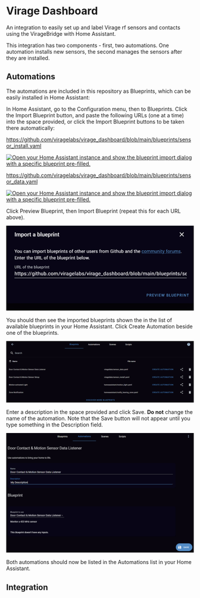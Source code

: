 # Virage Dashboard

An integration to easily set up and label Virage rf sensors and contacts using the VirageBridge with Home Assistant.

This integration has two components - first, two automations.  One automation installs new sensors, the second manages the sensors after they are installed.

## Automations

The automations are included in this repository as Blueprints, which can be easily installed in Home Assistant:

In Home Assistant, go to the Configuration menu, then to Blueprints.  Click the Import Blueprint button, and paste the following URLs (one at a time) into the space provided, or click the Import Blueprint buttons to be taken there automatically:

https://github.com/viragelabs/virage_dashboard/blob/main/blueprints/sensor_install.yaml<p>
[![Open your Home Assistant instance and show the blueprint import dialog with a specific blueprint pre-filled.](https://my.home-assistant.io/badges/blueprint_import.svg)](https://my.home-assistant.io/redirect/blueprint_import/?blueprint_url=https%3A%2F%2Fgithub.com%2Fviragelabs%2Fvirage_dashboard%2Fblob%2Fmain%2Fblueprints%2Fsensor_install.yaml)

https://github.com/viragelabs/virage_dashboard/blob/main/blueprints/sensor_data.yaml<p>
[![Open your Home Assistant instance and show the blueprint import dialog with a specific blueprint pre-filled.](https://my.home-assistant.io/badges/blueprint_import.svg)](https://my.home-assistant.io/redirect/blueprint_import/?blueprint_url=https%3A%2F%2Fgithub.com%2Fviragelabs%2Fvirage_dashboard%2Fblob%2Fmain%2Fblueprints%2Fsensor_data.yaml)

Click Preview Blueprint, then Import Blueprint (repeat this for each URL above).
  
![image](https://github.com/viragelabs/virage_dashboard/blob/main/images/importdialog.PNG)

You should then see the imported blueprints shown the in the list of available blueprints in your Home Assistant.  Click Create Automation beside one of the blueprints. 

![image](https://github.com/viragelabs/virage_dashboard/blob/main/images/blueprintlist.PNG)

Enter a description in the space provided and click Save.  <b>Do not</b> change the name of the automation.  Note that the Save button will not appear until you type something in the Description field.

![image](https://github.com/viragelabs/virage_dashboard/blob/main/images/createautomation.PNG)
  
Both automations should now be listed in the Automations list in your Home Assistant.
  
## Integration
  

